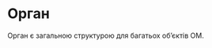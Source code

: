 # Орган

<subject>Орган</subject> є загальною структурою для багатьох обʼєктів <subject>
ОМ</subject>.